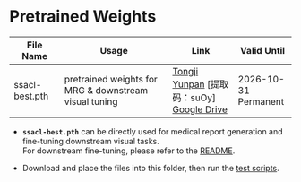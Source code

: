 # Pretrained Weights

| File Name   | Usage                                         | Link | Valid Until |
|--------------|-----------------------------------------------|------|--------------|
| ssacl-best.pth | pretrained weights for MRG & downstream visual tuning | [Tongji Yunpan](https://yunpan.tongji.edu.cn/link/AA11E8B77DC20445CB9013422034AD21B0) [提取码：suOy] <br> [Google Drive](#) | 2026-10-31 <br> Permanent |


- **`ssacl-best.pth`** can be directly used for medical report generation and fine-tuning downstream visual tasks.  
  For downstream fine-tuning, please refer to the [README](../DownStream/README.md).

- Download and place the files into this folder, then run the [test scripts](../scripts/).

